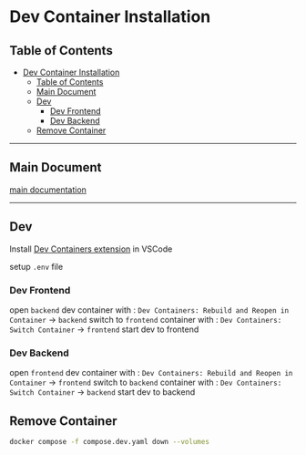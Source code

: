 # Dev Container Installation

## Table of Contents

- [Dev Container Installation](#dev-container-installation)
  - [Table of Contents](#table-of-contents)
  - [Main Document](#main-document)
  - [Dev](#dev)
    - [Dev Frontend](#dev-frontend)
    - [Dev Backend](#dev-backend)
  - [Remove Container](#remove-container)

---

## Main Document

[main documentation](../README.md)

---

## Dev

Install [Dev Containers extension](https://marketplace.visualstudio.com/items?itemName=ms-vscode-remote.remote-containers) in VSCode

setup `.env` file

### Dev Frontend

open `backend` dev container with : `Dev Containers: Rebuild and Reopen in Container` -> `backend`
switch to `frontend` container with : `Dev Containers: Switch Container` -> `frontend`
start dev to frontend

### Dev Backend

open `frontend` dev container with : `Dev Containers: Rebuild and Reopen in Container` -> `frontend`
switch to `backend` container with : `Dev Containers: Switch Container` -> `backend`
start dev to backend

## Remove Container

```bash
docker compose -f compose.dev.yaml down --volumes
```

